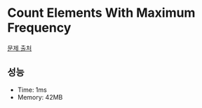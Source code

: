 # Count Elements With Maximum Frequency

[문제 출처](https://leetcode.com/problems/count-elements-with-maximum-frequency)

## 성능

- Time: 1ms
- Memory: 42MB